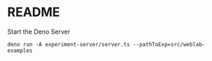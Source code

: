 # README

Start the Deno Server

```
deno run -A experiment-server/server.ts --pathToExp=src/weblab-examples
```
